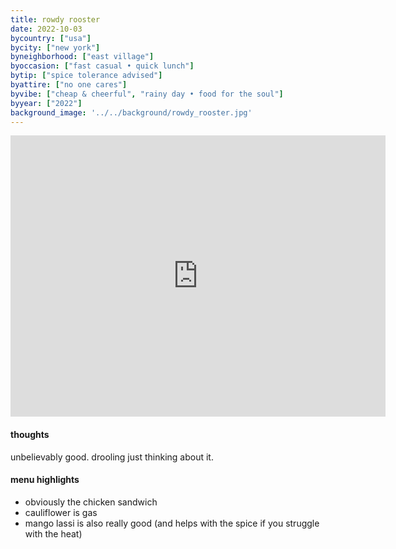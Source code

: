 ```yaml
---
title: rowdy rooster
date: 2022-10-03
bycountry: ["usa"]
bycity: ["new york"]
byneighborhood: ["east village"]
byoccasion: ["fast casual • quick lunch"]
bytip: ["spice tolerance advised"]
byattire: ["no one cares"]
byvibe: ["cheap & cheerful", "rainy day • food for the soul"]
byyear: ["2022"]
background_image: '../../background/rowdy_rooster.jpg'
---
```


<iframe src="https://www.google.com/maps/embed?pb=!1m18!1m12!1m3!1d3023.5255984360015!2d-73.98758192343517!3d40.728458836607096!2m3!1f0!2f0!3f0!3m2!1i1024!2i768!4f13.1!3m3!1m2!1s0x89c2597fe68c8f9b%3a0xda5625219c34576a!2srowdy%20rooster!5e0!3m2!1sen!2sus!4v1696526092012!5m2!1sen!2sus" width="600" height="450" style="border:0;" allowfullscreen="" loading="lazy" referrerpolicy="no-referrer-when-downgrade"></iframe>

#### thoughts
unbelievably good. drooling just thinking about it.

#### menu highlights
* obviously the chicken sandwich
* cauliflower is gas
* mango lassi is also really good (and helps with the spice if you struggle with the heat)